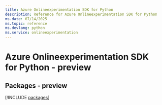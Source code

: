 ```yaml
---
title: Azure Onlineexperimentation SDK for Python
description: Reference for Azure Onlineexperimentation SDK for Python
ms.date: 07/14/2025
ms.topic: reference
ms.devlang: python
ms.service: onlineexperimentation
---
```

# Azure Onlineexperimentation SDK for Python - preview
## Packages - preview
[!INCLUDE [packages](onlineexperimentation-index.md)]